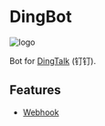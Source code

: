 # DingBot

![logo](https://gw.alicdn.com/tfs/TB17Yb1njihSKJjy0FlXXadEXXa-260-74.png)

Bot for [DingTalk](https://www.dingtalk.com) (钉钉).

## Features

- [Webhook](https://open-doc.dingtalk.com/docs/doc.htm?spm=a219a.7629140.0.0.lwJef4&treeId=257&articleId=105735&docType=1)
